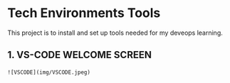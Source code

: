# Tech Environments Tools
This project is to install and set up tools needed for my deveops learning.

## 1. VS-CODE WELCOME SCREEN
    ![VSCODE](img/VSCODE.jpeg)      
